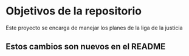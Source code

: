 # Objetivos de la repositorio

Este proyecto se encarga de manejar los planes de la liga de la justicia

## Estos cambios son nuevos en el README
